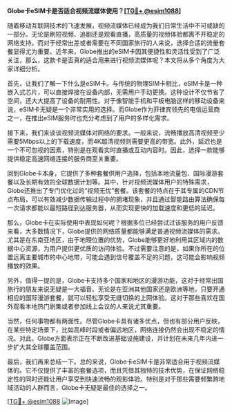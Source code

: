 **Globe卡eSIM卡是否适合视频流媒体使用？[[TG💪+ @esim1088](https://t.me/s/esim1088)]**

随着移动互联网技术的飞速发展，视频流媒体已经成为我们日常生活中不可或缺的一部分。无论是刷短视频、追剧还是观看直播，高质量的视频体验都离不开稳定的网络支持。而对于经常出差或者需要在不同国家旅行的人来说，选择合适的流量套餐显得尤为重要。近年来，Globe推出的eSIM卡因其便捷性和灵活性受到了广泛关注，那么，这款卡是否真的适合用来进行视频流媒体呢？本文将从多个角度为大家详细分析。

首先，让我们了解一下什么是eSIM卡。与传统的物理SIM卡相比，eSIM卡是一种嵌入式芯片，可以直接焊接在设备内部，无需用户手动更换。这种设计不仅节省了空间，还大大提高了设备的耐用性。对于像智能手机和平板电脑这样的移动设备来说，eSIM卡无疑是一个非常实用的选择。而Globe作为菲律宾领先的电信运营商之一，在推出eSIM服务时也充分考虑到了用户的多样化需求。

接下来，我们来谈谈视频流媒体对网络的要求。一般来说，流畅播放高清视频至少需要5Mbps以上的下载速度，而4K超清视频则需要更高的带宽。此外，延迟也是一个不可忽视的因素，特别是在观看实时直播或互动内容时。因此，选择一款能够提供稳定高速网络连接的服务商至关重要。

回到Globe卡本身，它提供了多种套餐供用户选择，包括本地流量包、国际漫游套餐以及长期有效的全球数据计划等。其中，针对视频流媒体用户的特殊需求，Globe还推出了专门优化过的“视频无忧”套餐。该套餐的特点在于其专属的CDN节点布局，可以有效减少数据传输过程中的拥堵现象，并且通过智能路由算法确保每一次请求都能以最短路径到达服务器，从而实现更快的加载速度和更低的延迟。

那么，Globe卡在实际使用中表现如何呢？根据多位已经尝试过该服务的用户反馈来看，大多数情况下，Globe提供的网络质量都能够满足普通视频流媒体的需求。尤其是在东南亚地区，由于地理位置的优势，Globe能够更好地利用其区域内的数据中心资源，为用户提供更优质的访问体验。不过需要注意的是，如果你所在的位置远离主要城市的中心地带，可能会遇到信号覆盖不足的问题，这可能会影响视频播放的效果。

另外，值得一提的是，Globe卡支持多个国家和地区的漫游功能，这对于经常出国旅行的朋友来说无疑是一大福音。无论是在亚洲其他国家还是欧洲等地，只要开通相应的国际漫游套餐，就可以轻松享受无缝切换的上网体验。这对于那些喜欢在国外观看本地热门剧集或者参加线上会议的人来说尤其重要。

当然，任何事物都有两面性。尽管Globe卡具有诸多优点，但也有部分用户反映，在某些特定场景下，比如高峰时段或者偏远地区，网络连接仍然会出现不稳定的情况。对此，Globe方面表示正在不断改进基础设施建设，并计划在未来几年内进一步扩大其全球覆盖范围。

最后，我们再来总结一下。总的来说，Globe卡eSIM卡是非常适合用于视频流媒体的。它不仅提供了丰富的套餐选项，而且凭借其独特的技术优势，在保证网络稳定性的同时还能让用户享受到快速流畅的观影体验。特别是对于那些需要频繁跨地域活动的人群而言，Globe卡无疑是最佳的选择之一。

[[TG💪+ @esim1088](https://t.me/s/esim1088) ![Image](https://i.postimg.cc/4NQfJmqS/Snipaste-2025-05-13-00-14-12.png)]